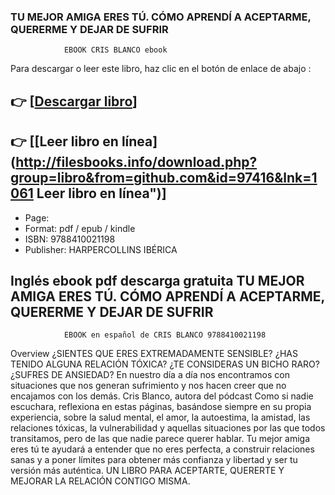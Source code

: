 ### TU MEJOR AMIGA ERES TÚ. CÓMO APRENDÍ A ACEPTARME, QUERERME Y DEJAR DE SUFRIR
				EBOOK CRIS BLANCO ebook

Para descargar o leer este libro, haz clic en el botón de enlace de abajo :

## 👉  [**[Descargar libro](http://filesbooks.info/download.php?group=libro&from=github.com&id=97416&lnk=1061 "Descargar libro")**]

## 👉  [**[Leer libro en línea](http://filesbooks.info/download.php?group=libro&from=github.com&id=97416&lnk=1061 Leer libro en línea")**]




* Page: 
* Format: pdf / epub / kindle
* ISBN: 9788410021198
* Publisher: HARPERCOLLINS IBÉRICA

## Inglés ebook pdf descarga gratuita TU MEJOR AMIGA ERES TÚ. CÓMO APRENDÍ A ACEPTARME, QUERERME Y DEJAR DE SUFRIR
				EBOOK en español de CRIS BLANCO 9788410021198

Overview
¿SIENTES QUE ERES EXTREMADAMENTE SENSIBLE?
¿HAS TENIDO ALGUNA RELACIÓN TÓXICA?
¿TE CONSIDERAS UN BICHO RARO?
¿SUFRES DE ANSIEDAD?
En nuestro día a día nos encontramos con situaciones que nos generan sufrimiento y nos hacen creer que no encajamos con los demás.
Cris Blanco, autora del pódcast Como si nadie escuchara, reflexiona en estas páginas, basándose siempre en su propia experiencia, sobre la salud mental, el amor, la autoestima, la amistad, las relaciones tóxicas, la vulnerabilidad y aquellas situaciones por las que todos transitamos, pero de las que nadie parece querer hablar.
Tu mejor amiga eres tú te ayudará a entender que no eres perfecta, a construir relaciones sanas y a poner límites para obtener más confianza y libertad y ser tu versión más auténtica.
UN LIBRO PARA ACEPTARTE, QUERERTE Y MEJORAR LA RELACIÓN CONTIGO MISMA.



